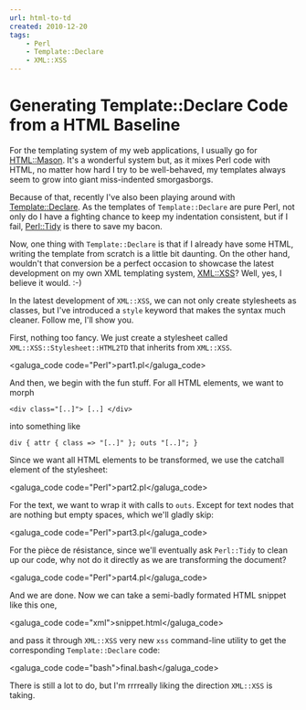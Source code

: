 ```yaml
---
url: html-to-td
created: 2010-12-20
tags:
    - Perl
    - Template::Declare
    - XML::XSS
---
```


# Generating Template::Declare Code from a HTML Baseline

For the templating system of my web applications, I usually go for
[HTML::Mason](cpan).  It's a wonderful system but, as it 
mixes Perl code with HTML, no matter how hard I try to be well-behaved,
my templates always seem to grow into giant miss-indented smorgasborgs.

Because of that, recently I've also been playing around with 
[Template::Declare](cpan).  As the templates of `Template::Declare` are
pure Perl, not only do I have a fighting chance to keep my indentation 
consistent, but if I fail, [Perl::Tidy](cpan) is there to save my bacon.

Now, one thing with `Template::Declare` is that if I already have some
HTML, writing the template from scratch is a little bit daunting.  On the 
other hand, wouldn't that conversion be a perfect occasion to showcase the
latest development on my own XML templating system, [XML::XSS](cpan)?
Well, yes, I believe it would. :-)

In the latest development of `XML::XSS`, we can not only create stylesheets as
classes, but I've introduced a `style` keyword that makes the syntax much
cleaner. Follow me, I'll show you.

First, nothing too fancy. We just create a stylesheet called
`XML::XSS::Stylesheet::HTML2TD` that inherits from `XML::XSS`.

<galuga_code code="Perl">part1.pl</galuga_code>

And then, we begin with the fun stuff.  For all HTML elements,
we want to morph

    <div class="[..]"> [..] </div>

into something like

    div { attr { class => "[..]" }; outs "[..]"; }

Since we want all HTML elements to be transformed, we use the catchall element
of the stylesheet:

<galuga_code code="Perl">part2.pl</galuga_code>

For the text, we want to wrap it with calls to `outs`.  Except for text nodes
that are nothing but empty spaces, which we'll gladly skip:

<galuga_code code="Perl">part3.pl</galuga_code>

For the pièce de résistance, since we'll eventually ask `Perl::Tidy` to
clean up our code, why not do it directly as we are transforming the document?

<galuga_code code="Perl">part4.pl</galuga_code>

And we are done.  Now we can take a semi-badly formated HTML snippet like this one,

<galuga_code code="xml">snippet.html</galuga_code>


and pass it through `XML::XSS` very new `xss` command-line utility to get
the corresponding `Template::Declare` code:

<galuga_code code="bash">final.bash</galuga_code>


There is still a lot to do, but I'm rrrreally liking the direction `XML::XSS` is 
taking. 

